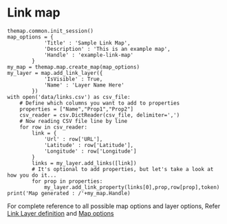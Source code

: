# Link map

    themap.common.init_session()
    map_options = {
                'Title' : 'Sample Link Map',
                'Description' : 'This is an example map',
                'Handle' : 'example-link-map'
            }
    my_map = themap.map.create_map(map_options)
    my_layer = map.add_link_layer({
                'IsVisible' : True,
                'Name' : 'Layer Name Here'
            })
    with open('data/links.csv') as csv_file:
        # Define which columns you want to add to properties
        properties = ["Name","Prop1","Prop2"]
        csv_reader = csv.DictReader(csv_file, delimiter=',')
        # Now reading CSV file line by line
        for row in csv_reader:
            link = {
                'Url' : row['URL'],
                'Latitude' : row['Latitude'],
                'Longitude' : row['Longitude']
            }
            links = my_layer.add_links([link])
            # It's optional to add properties, but let's take a look at how you do it...
            for prop in properties:
                my_layer.add_link_property(links[0],prop,row[prop],token)
    print('Map generated : /'+my_map.Handle)

For complete reference to all possible map options and layer options, Refer [Link Layer definition](../concepts/link_layer_options.md) and [Map options](../concepts/map_options.md)